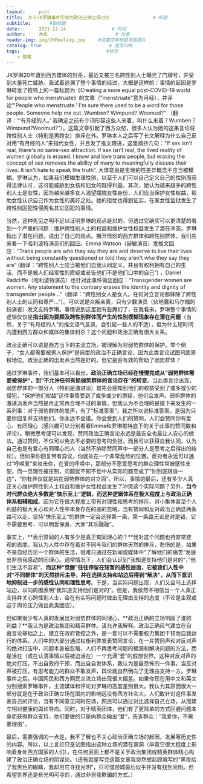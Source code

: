 ```yaml
---
layout:     post                       
title:  关于JK罗琳事件引发的政治正确立场讨论                # 标题
subtitle:       #副标题
date:       2021-12-14                 # 时间
author:     木水                         # 作者
header-img: img/JKRowling.jpg     #这篇文章标题背景图片
catalog: true                         # 是否归档
tags:                                #标签
    - 随笔
---
```

JK罗琳20年遭到西方媒体的封杀，最近又被三名跨性别人士曝光了门牌号，并受到大量死亡威胁。我试着追溯了整个事情的经过，大概是这样的：事情的起因是罗琳转发了推特上的一篇标题为《Creating a more equal post-COVID-19 world for people who menstruate》的文章（”menstruate"意为月经），并评论“'People who menstruate.' I'm sure there used to be a word for those people. Someone help me out. Wumben? Wimpund? Woomud?” （翻译：“‘有月经的人。’ 我确定之前有个词形容这些人来着，叫什么来着？Wumben？Wimpund?Woomud?”）。这篇文章引起了西方众怒，很多人认为她的这条言论将跨性别人士（特别是男跨女）排斥在外。罗琳本人之后写了长文解释为什么自己反对用“有月经的人”来指代女性，并且发了推文跟进，这里摘抄几句：“If sex isn't real, there's no same-sex attraction. If sex isn't real, the lived reality of women globally is erased. I know and love trans people, but erasing the concept of sex removes the ability of many to meaningfully discuss their lives. It isn't hate to speak the truth”. 大体意思是生理的性差异概念不应当被模糊。罗琳认为，如果我们模糊生理性别，以至于人们可以自己定义自己的性别而获得法律认可，这可能威胁到女孩和妇女的既得利益。其次，她认为越来越多的跨性别人士是女性，因为越来越多女人渴望摆脱女性身份，人们应当保护女性权益，帮助女性认识自己作为女性的美好之处。她的担忧也得到证实，在某女性监狱发生了跨性别囚犯性侵两名其它囚犯的事情。

当然，这种先见之明不足以证明罗琳的观点是对的，但透过它确实可以更清楚的看到一个严重的问题：维护跨性别人士的权益和维护女性权益发生了潜在冲突。罗琳指出了潜在问题，说出了自己的观点。撇开愤怒的西方群体和跨性别群体，我们先来看一下哈利波特演员们的回应。Emma Watson（赫敏演员）发推文回应：“Trans people are who they say they are and deserve to live their lives without being constantly questioned or told they aren't who they say they are” (翻译：“跨性别人士应当被他们自我认同定义，并且有权利拥有自己的生活，而不是被人们经常性的质疑或者告他们不是他们口中的自己”) ，Daniel Radcliffe（哈利波特演员）也针对此事件做出回应：“Transgender women are women. Any statement to the contrary erases the identity and dignity of transgender people...”（翻译：“跨性别女人是女人。任何对立言论都抹除了跨性别人士的认同和尊严…”）。可以说是众叛亲离，只有少数演员（伏地魔和马尔福的扮演者）发文支持罗琳。事情说到这里就有些魔幻了，在我看来，罗琳整个事情的逻辑仅仅是**指出因为要顾及跨性别群体而产生的性别模糊现象存在潜在问题**（当然，关于“有月经的人”的推文语气反讽，会引起一些人的不适），但为什么短时间内遭到西方群众和媒体的集体封杀？这个问题和政治正确有很大关系。

政治正确可以说是西方当下的主流立场，被理解为对弱势群体的保护。举个例子，“女人都需要被男人保护”是典型的政治不正确言论，因为此类言论试图巩固男权地位。政治正确的出发点当然是好的，但它是否有效的帮助了弱势群体？

通过罗琳事件，我们基本可以看出，**政治正确立场已经在慢慢完成从”弱势群体需要被保护“，到“不允许任何有损弱势群体的言论存在”的转变**。当此类言论出现，弱势群体的一部分人（特别是激进派）首先会感知到他们的权益受到了或多或少的侵犯，“保护他们权益”这件事情受到了或多或少的质疑，他们会发声。弱势群体的激进派发声当然是再正常再合理不过的事情，但我认为不合理的是接下来发生的一系列事：对于弱势群体的发声，有了“标准答案”。我之所以说标准答案，是因为只要你回复并支持他们，你永远不会错。你会受到人们的赞同，人们会赞同你有爱心、有同理心（感兴趣可以分别看看Emma和罗琳推特底下的关于此事的赞同数和评论）。稍微思考便可以发现，赞同政治正确言论永远是最安全也最让人安心的做法。通过赞同，不仅可以免去不必要的思考的负担，而且可以获得自我认同，认为自己也是有爱心有同理心的人（当然不排除赞同声中一部分人是思考之后得出的结论）。但如果你回复带有异议，你就处在一个非常危险的位置。反对者永远可以通过“呼唤爱”来攻击你，在爱的呼唤中，那部分不愿意思考的群众理性常被感性支配，而一旦理性被压制，问题就不知不觉中从实际问题变成了”你到底跟谁一边“，“你有异议就是站在弱势群体的对立面”。所以，事情的最后，还有多少人真正关心维护跨性别人士权益和维护女性权益发生了冲突这个实际问题？另外，**当今时代群众绝大多数是”快乐至上“逻辑，而这种逻辑体系在极大程度上与政治正确体系相辅相成**。因为它在很大程度上带有对理性和思考的排斥、对小集体甚至个人利益的极大关心和对人性中本身存在的恶的忽略。当有赞同和反对政治正确这两条路可以走，坚持”快乐至上“的群体一定会选择第一条，第一条路无论是对是错，它不需要思考、可以明哲保身、大家”其乐融融“。

事实上，**表示赞同的人有多少是真正有同理心的？**我对这个问题也持非常悲观的态度。我认为人性中存在着对不同与我们的群体天然的排斥，悲伤的是，如果不亲自经历另一个群体的生活，很难只通过在新闻或媒体中“了解他们的痛苦“发展出非自我感动的同理心。通常情况下，人们会认识到”我知道支持他们是对的“，”他们生活不容易”。**而这种“觉醒”往往停留在短暂的感性层面，它被我们人性中对“不同群体”的天然排斥主导，并在选择支持和站边后得到“解决”，从而下意识地抑制进一步的感性认同和理性思考**。于是，当实际问题出现，人们又会马上选择站边，以向周围表明“我知道支持他们是对的”。但是，我依然不相信当一个人真正支持并关心跨性别人士，会在有实际问题时做出无理由支持的态度（不论是主观或迫于舆论压力做出此类回应）。

但如果很少有人真的发展出对弱势群体的同理心，**政治正确的立场巩固了谁的利益？**我认为是政治集团和精英群体。请允许我解释。政治正确风气建立在自由言论基础之上，建立在政府管控之外，是一套可以不需要权力集团干预而自我运行的体系。人们中的大部分通过权衡利弊发表赞同言论，在一片赞同声和对反对声的绝对打压中，问题本身被忽略，人们不再思考问题的根源和解决问题的方法，而是活在（或在认清事情以后被迫活在）一个充满”爱“的假想世界。这种对反对声的绝对打压，不出自政府干预，而出自自发体系，我认为是最恐怖的一件事。当反对声被打压，有思考能力的群众不敢发声，舆论就自然倒向了无理由支持一方。罗琳事件之后，中国网民和西方网民主流立场出现很大偏差。如果你现在用中文和英文分别搜索罗琳事件，主流媒体和评论对罗琳的态度差别很大。我认为其原因很大一部分就是在于政治正确立场在国内的影响远没有西方社会大，人们敢针对这件事发表自己的评论，当有不同意见同时在场，网民可以通过对比选择自己立场，从而建立相对健康的舆论导向。同时，对于精英团体，他们有了更简单的方式回避问题本身而获得群众支持，他们要做的只是向群众输出“爱”，告诉群众：“我爱你，不需要理由”。

最后，需要强调的一点是，我不了解也不关心政治正确立场的起因，发展等历史性的内容。所以，以上言论只是试图指出这种立场的潜在漏洞（毕竟它很大程度上影响着身处西方国家的人们），在任何层面上都不是关于政治集团或精英群体精心构建了政治正确立场的阴谋论。（还有就是写完这篇文章我突然想起顾城写的“黑夜给了我黑色的眼睛，我却用它寻找光明”，只可惜顾城最后似乎并没有找到光明。但希望世界还是有光明可寻的，通过非自我欺骗的方式。）

